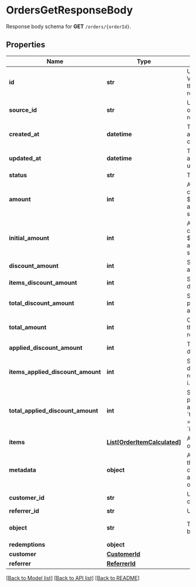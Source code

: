 # OrdersGetResponseBody

Response body schema for **GET** `/orders/{orderId}`.

## Properties
Name | Type | Description | Notes
------------ | ------------- | ------------- | -------------
**id** | **str** | Unique ID assigned by Voucherify of an existing order that will be linked to the redemption of this request. | 
**source_id** | **str** | Unique source ID of an existing order that will be linked to the redemption of this request. | [optional] 
**created_at** | **datetime** | Timestamp representing the date and time when the order was created in ISO 8601 format. | [optional] 
**updated_at** | **datetime** | Timestamp representing the date and time when the order was last updated in ISO 8601 format. | [optional] 
**status** | **str** | The order status. | [optional] 
**amount** | **int** | A positive integer in the smallest currency unit (e.g. 100 cents for $1.00) representing the total amount of the order. This is the sum of the order items&#39; amounts. | [optional] 
**initial_amount** | **int** | A positive integer in the smallest currency unit (e.g. 100 cents for $1.00) representing the total amount of the order. This is the sum of the order items&#39; amounts. | [optional] 
**discount_amount** | **int** | Sum of all order-level discounts applied to the order. | [optional] 
**items_discount_amount** | **int** | Sum of all product-specific discounts applied to the order. | [optional] 
**total_discount_amount** | **int** | Sum of all order-level AND all product-specific discounts applied to the order. | [optional] 
**total_amount** | **int** | Order amount after undoing all the discounts through the rollback redemption. | [optional] 
**applied_discount_amount** | **int** | This field shows the order-level discount applied. | [optional] 
**items_applied_discount_amount** | **int** | Sum of all product-specific discounts applied in a particular request.   &#x60;sum(items, i &#x3D;&gt; i.applied_discount_amount)&#x60; | [optional] 
**total_applied_discount_amount** | **int** | Sum of all order-level AND all product-specific discounts applied in a particular request.   &#x60;total_applied_discount_amount&#x60; &#x3D; &#x60;applied_discount_amount&#x60; + &#x60;items_applied_discount_amount&#x60; | [optional] 
**items** | [**List[OrderItemCalculated]**](OrderItemCalculated.md) | Array of items applied to the order. | [optional] 
**metadata** | **object** | A set of custom key/value pairs that you can attach to an order. It can be useful for storing additional information about the order in a structured format. | [optional] 
**customer_id** | **str** | Unique customer ID of the customer making the purchase. | [optional] 
**referrer_id** | **str** | Unique referrer ID. | [optional] 
**object** | **str** | The type of object represented by JSON. | [default to 'order']
**redemptions** | **object** |  | [optional] 
**customer** | [**CustomerId**](CustomerId.md) |  | [optional] 
**referrer** | [**ReferrerId**](ReferrerId.md) |  | [optional] 

[[Back to Model list]](../README.md#documentation-for-models) [[Back to API list]](../README.md#documentation-for-api-endpoints) [[Back to README]](../README.md)


